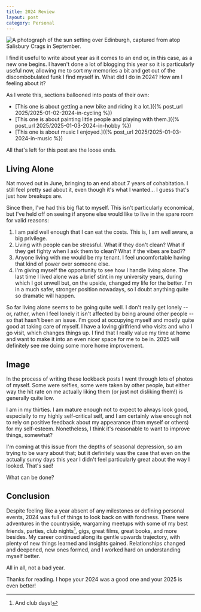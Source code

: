 ```yaml
---
title: 2024 Review
layout: post
category: Personal
---
```


![A photograph of the sun setting over Edinburgh, captured from atop Salisbury Crags in September.](/images/2025/01/2024-review/dumbiedykes-sunset.jpg, "Sunset over Edinburgh, captured from atop Salisbury Crags in September.")

I find it useful to write about year as it comes to an end or, in this case, as a new one begins. I haven't done a lot of blogging this year so it is particularly useful now, allowing me to sort my memories a bit and get out of the discombobulated funk I find myself in. What did I do in 2024? How am I feeling about it?

As I wrote this, sections ballooned into posts of their own:

- [This one is about getting a new bike and riding it a lot.]({% post_url 2025/2025-01-02-2024-in-cycling %})
- [This one is about painting little people and playing with them.]({% post_url 2025/2025-01-03-2024-in-hobby %})
- [This one is about music I enjoyed.]({% post_url 2025/2025-01-03-2024-in-music %})

All that's left for this post are the loose ends.

## Living Alone

Nat moved out in June, bringing to an end about 7 years of cohabitation. I still feel pretty sad about it, even though it's what I wanted... I guess that's just how breakups are. 

Since then, I've had this big flat to myself. This isn't particularly economical, but I've held off on seeing if anyone else would like to live in the spare room for valid reasons: 

1. I am paid well enough that I can eat the costs. This is, I am well aware, a big privilege.
2. Living with people can be stressful. What if they don't clean? What if they get fighty when I ask them to clean? What if the vibes are bad??
3. Anyone living with me would be my tenant. I feel uncomfortable having that kind of power over someone else.
4. I'm giving myself the opportunity to see how I handle living alone. The last time I lived alone was a brief stint in my university years, during which I got unwell but, on the upside, changed my life for the better. I'm in a much safer, stronger position nowadays, so I doubt anything quite so dramatic will happen.

So far living alone seems to be going quite well. I don't really get lonely -- or, rather, when I feel lonely it isn't affected by being around other people -- so that hasn't been an issue. I'm good at occupying myself and mostly quite good at taking care of myself. I have a loving girlfriend who visits and who I go visit, which changes things up. I find that I really value my time at home and want to make it into an even nicer space for me to be in. 2025 will definitely see me doing some more home improvement.

## Image

In the process of writing these lookback posts I went through lots of photos of myself. Some were selfies, some were taken by other people, but either way the hit rate on me actually liking them (or just not disliking them!) is generally quite low.

I am in my thirties. I am mature enough not to expect to always look good, especially to my highly self-critical self, and I am certainly wise enough not to rely on positive feedback about my appearance (from myself or others) for my self-esteem. Nonetheless, I think it's reasonable to want to improve things, somewhat? 

I'm coming at this issue from the depths of seasonal depression, so am trying to be wary about that; but it definitely was the case that even on the actually sunny days this year I didn't feel particularly great about the way I looked. That's sad!

What can be done?

## Conclusion

Despite feeling like a year absent of any milestones or defining personal events, 2024 was full of things to look back on with fondness. There were adventures in the countryside, wargaming meetups with some of my best friends, parties, club nights[^1], gigs, great films, great books, and more besides. My career continued along its gentle upwards trajectory, with plenty of new things learned and insights gained. Relationships changed and deepened, new ones formed, and I worked hard on understanding myself better.

All in all, not a bad year.

Thanks for reading. I hope your 2024 was a good one and your 2025 is even better!

[^1]: And club days!